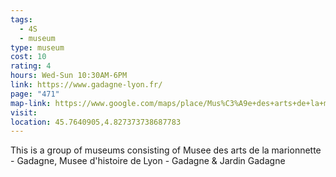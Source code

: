 ```yaml
---
tags:
  - 4S
  - museum
type: museum
cost: 10
rating: 4
hours: Wed-Sun 10:30AM-6PM
link: https://www.gadagne-lyon.fr/
page: "471"
map-link: https://www.google.com/maps/place/Mus%C3%A9e+des+arts+de+la+marionnette+-+Gadagne/@45.7640177,4.8275229,19.75z/data=!4m10!1m2!2m1!1sMusees+Gadagne!3m6!1s0x47f4ebaa9ce334c7:0x46b9f0d632e92b41!8m2!3d45.7639348!4d4.8275291!15sCg5NdXNlZXMgR2FkYWduZVoQIg5tdXNlZXMgZ2FkYWduZZIBBm11c2V1beABAA!16s%2Fm%2F0bwm2jy?entry=ttu&g_ep=EgoyMDI0MTAwMi4xIKXMDSoASAFQAw%3D%3D
visit: 
location: 45.7640905,4.827373738687783
---
```

This is a group of museums consisting of Musee des arts de la marionnette - Gadagne, Musee d'histoire de Lyon - Gadagne & Jardin Gadagne